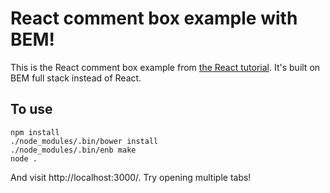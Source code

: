 # React comment box example with BEM!

This is the React comment box example from [the React tutorial](http://facebook.github.io/react/docs/tutorial.html).
It's built on BEM full stack instead of React.

## To use

```
npm install
./node_modules/.bin/bower install
./node_modules/.bin/enb make
node .
```

And visit http://localhost:3000/. Try opening multiple tabs!
